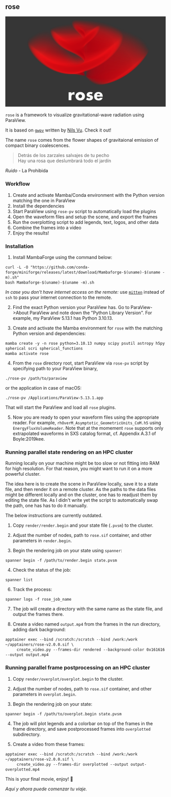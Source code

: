## rose

![The rose](rose.png)

`rose` is a framework to visualize gravitational-wave radiation using ParaView.

It is based on [`gwpv`](https://github.com/nilsvu/gwpv) written by [Nils Vu](https://github.com/nilsvu). Check it out!

The name `rose` comes from the flower shapes of gravitaional emission of compact binary coalescences.

> Detrás de los zarzales salvajes de tu pecho \
> Hay una rosa que deslumbrará todo el jardín

_Ruido_ - La Prohibida

### Workflow
1. Create and activate Mamba/Conda environment with the Python version matching the one in ParaView
2. Install the dependencies
3. Start ParaView using `rose-pv` script to automatically load the plugins
4. Open the waveform files and setup the scene, and export the frames
5. Run the overplotting script to add legends, text, logos, and other data
6. Combine the frames into a video
5. Enjoy the results!


### Installation

1. Install MambaForge using the command below:

```shell
curl -L -O "https://github.com/conda-forge/miniforge/releases/latest/download/Mambaforge-$(uname)-$(uname -m).sh"
bash Mambaforge-$(uname)-$(uname -m).sh
```

_In case you don't have internet access on the remote:_ use [`mitten`](https://github.com/unkaktus/mitten) instead of `ssh` to pass your internet connection to the remote.

2. Find the exact Python version your ParaView has. Go to ParaView->About ParaView and note down the "Python Library Version". For example, my ParaView 5.13.1 has Python 3.10.13.

3. Create and activate the Mamba environment for `rose` with the matching Python version and dependencies:

```shell
mamba create -y -n rose python=3.10.13 numpy scipy psutil astropy h5py spherical scri spherical_functions
mamba activate rose
```
4. From the `rose` directory root, start ParaView via `rose-pv` script by specifying path to your ParaView binary, 

```shell
./rose-pv /path/to/paraview
```

or the application in case of macOS:

```shell
./rose-pv /Applications/ParaView-5.13.1.app
```

That will start the ParaView and load all `rose` plugins.

5. Now you are ready to open your waveform files using the appropriate reader. For example, `rhOverM_Asymptotic_GeometricUnits_CoM.h5` using `EnergyFluxVolumeReader`.
Note that at the momement `rose` supports only extrapolated waveforms in SXS catalog format, cf. Appendix A.3.1 of Boyle:2019kee.

### Running parallel state rendering on an HPC cluster

Running locally on your machine might be too slow or not fitting into RAM for high resolution. For that reason, you might want to run it on a more powerful cluster.

The idea here is to create the scene in ParaView locally, save it to a state file, and then render it on a remote cluster. As the paths to the data files might be different locally and on the cluster, one has to readjust them by editing the state file. As I didn't write yet the script to automatically swap the path, one has has to do it manually.

The below instructions are currently outdated.

1. Copy `render/render.begin` and your state file (`.pvsm`) to the cluster.

2. Adjust the number of nodes, path to `rose.sif` container, and other parameters in `render.begin`.

3. Begin the rendering job on your state using `spanner`:
```shell
spanner begin -f /path/to/render.begin state.pvsm
```
4. Check the status of the job:
```shell
spanner list
```

6. Track the process:
```shell
spanner logs -f rose_job_name
```

7. The job will create a directory with the same name as the state file, and output the frames there.

8. Create a video named `output.mp4` from the frames in the run directory, adding dark background:
```shell
apptainer exec --bind /scratch:/scratch --bind /work:/work ~/apptainers/rose-v2.0.0.sif \
     create_video.py --frames-dir rendered --background-color 0x161616 --output output.mp4
```

### Running parallel frame postprocessing on an HPC cluster

1. Copy `render/overplot/overplot.begin` to the cluster.

2. Adjust the number of nodes, path to `rose.sif` container, and other parameters in `overplot.begin`.

3. Begin the rendering job on your state:
```shell
spanner begin -f /path/to/overplot.begin state.pvsm
```

4. The job will plot legends and a colorbar on top of the frames in the frame directory, and save
postprocessed frames into `overplotted` subdirectory.

5. Create a video from these frames:
```shell
apptainer exec --bind /scratch:/scratch --bind /work:/work ~/apptainers/rose-v2.0.0.sif \
     create_video.py --frames-dir overplotted --output output-overplotted.mp4
```

This is your final movie, enjoy! 💫

_Aquí y ahora puede comenzar tu viaje._
